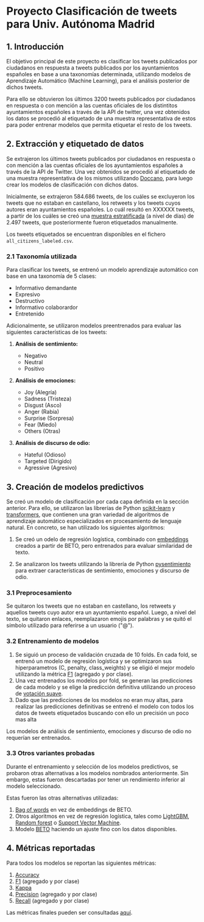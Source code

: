 # Proyecto Clasificación de tweets para Univ. Autónoma Madrid

## 1. Introducción

El objetivo principal de este proyecto es clasificar los tweets publicados por ciudadanos en respuesta a tweets publicados por los ayuntamientos españoles en base a una taxonomías determinada, utilizando modelos de Aprendizaje Automático (Machine Learning), para el análisis posterior de dichos tweets.

Para ello se obtuvieron los últimos 3200 tweets publicados por ciudadanos en respuesta o con mención a las cuentas oficiales de los distintitos ayuntamientos españoles a través de la API de twitter, una vez obtenidos los datos se procedió al etiquetado de una muestra representativa de estos para poder entrenar modelos que permita etiquetar el resto de los tweets.

## 2. Extracción y etiquetado de datos

Se extrajeron los últimos tweets publicados por ciudadanos en respuesta o con mención a las cuentas oficiales de los ayuntamientos españoles a través de la API de Twitter. Una vez obtenidos se procedió al etiquetado de una muestra representativa de los mismos utilizando [Doccano](https://github.com/doccano/doccano), para luego crear los modelos de clasificación con dichos datos.

Inicialmente, se extrajeron 584.686 tweets, de los cuáles se excluyeron los tweets que no estaban en castellano, los retweets y los tweets cuyos autores eran ayuntamientos españoles. Lo cuál resultó en XXXXXX tweets, a partir de los cuáles se creó una [muestra estratificada](https://es.wikipedia.org/wiki/Muestreo_estratificado) (a nivel de días) de 2.497 tweets, que posteriormente fueron etiquetados manualmente.

Los tweets etiquetados se encuentran disponibles en el fichero `all_citizens_labeled.csv`.

### 2.1 Taxonomía utilizada

Para clasificar los tweets, se entrenó un modelo aprendizaje automático con base en una taxonomía de 5 clases:

- Informativo demandante
- Expresivo
- Destructivo
- Informativo colaborardor
- Entretenido

Adicionalmente, se utilizaron modelos preentrenados para evaluar las siguientes características de los tweets:

1. **Análisis de sentimiento:**  
    - Negativo
    - Neutral
    - Positivo
    
2. **Análisis de emociones:**
    - Joy (Alegría)
    - Sadness (Tristeza)
    - Disgust (Asco)
    - Anger (Rabia)
    - Surprise (Sorpresa)
    - Fear (Miedo)
    - Others (Otras)
    
3. **Análisis de discurso de odio:**  
    - Hateful (Odioso)
    - Targeted (Dirigido)
    - Agressive (Agresivo)
 

## 3. Creación de modelos predictivos

Se creó un modelo de clasificación por cada capa definida en la sección anterior. Para ello, se utilizaron las librerías de Python [scikit-learn](https://scikit-learn.org/stable/) y [transformers](https://huggingface.co/docs/transformers/index), que contienen una gran variedad de algoritmos de aprendizaje automático especializados en procesamiento de lenguaje natural. En concreto, se han utilizado los siguientes algoritmos:

1. Se creó un odelo de regresión logística, combinado con [embeddings](https://huggingface.co/hiiamsid/sentence_similarity_spanish_es) creados a partir de BETO, pero entrenados para evaluar similaridad de texto.

2. Se analizaron los tweets utilizando la librería de Python [pysentimiento](https://huggingface.co/finiteautomata/beto-sentiment-analysis) para extraer características de sentimiento, emociones y discurso de odio.

### 3.1 Preprocesamiento

Se quitaron los tweets que no estaban en castellano, los retweets y aquellos tweets cuyo autor era un ayuntamiento español. Luego, a nivel del texto, se quitaron enlaces, reemplazaron emojis por palabras y se quitó el símbolo utilizado para referirse a un usuario ("@").

### 3.2 Entrenamiento de modelos

1. Se siguió un proceso de validación cruzada de 10 folds. En cada fold, se entrenó un modelo de regresión logística y se optimizaron sus hiperparametros (C, penalty, class_weights) y se eligió el mejor modelo utilizando la métrica [F1](https://en.wikipedia.org/wiki/F-score) (agregado y por clase).
2. Una vez entrenados los modelos por fold, se generan las predicciones de cada modelo y se elige la predicción definitiva utilizando un proceso de [votación suave](https://machinelearningmastery.com/voting-ensembles-with-python/).
3. Dado que las predicciones de los modelos no eran muy altas, para realizar las predicciones definitivas se entrenó el modelo con todos los datos de tweets etiquetados buscando con ello un precisión un poco mas alta

Los modelos de análisis de sentimiento, emociones y discurso de odio no requerían ser entrenados.

### 3.3 Otros variantes probadas

Durante el entrenamiento y selección de los modelos predictivos, se probaron otras alternativas a los modelos nombrados anteriormente. Sin embargo, estas fueron descartadas por tener un rendimiento inferior al modelo seleccionado.

Estas fueron las otras alternativas utilizadas:

1. [Bag of words](https://en.wikipedia.org/wiki/Bag-of-words_model) en vez de embeddings de BETO.
2. Otros algoritmos en vez de regresión logística, tales como [LightGBM](https://en.wikipedia.org/wiki/LightGBM), [Random forest](https://en.wikipedia.org/wiki/Random_forest) o [Support Vector Machine](https://en.wikipedia.org/wiki/Support_vector_machine).
3. Modelo [BETO](https://huggingface.co/dccuchile/bert-base-spanish-wwm-cased) haciendo un ajuste fino con los datos disponibles.

## 4. Métricas reportadas

Para todos los modelos se reportan las siguientes métricas:

1. [Accuracy](https://en.wikipedia.org/wiki/Accuracy_and_precision)
2. [F1](https://en.wikipedia.org/wiki/F-score) (agregado y por clase)
3. [Kappa](https://en.wikipedia.org/wiki/Cohen%27s_kappa)
4. [Precision](https://en.wikipedia.org/wiki/Precision_and_recall) (agregado y por clase)
5. [Recall](https://en.wikipedia.org/wiki/Precision_and_recall) (agregado y por clase)

Las métricas finales pueden ser consultadas [aquí](https://docs.google.com/spreadsheets/d/13HnWomNd2f2YZAKTw5L3jBjAL8K13BFXG_m_TKTDxU4).

